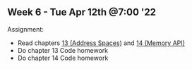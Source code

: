 ## Week 6 - Tue Apr 12th @7:00 '22

Assignment:
- Read chapters [13 (Address Spaces)](https://pages.cs.wisc.edu/~remzi/OSTEP/vm-intro.pdf) and [14 (Memory API)](https://pages.cs.wisc.edu/~remzi/OSTEP/vm-api.pdf)
- Do chapter 13 Code homework
- Do chapter 14 Code homework
